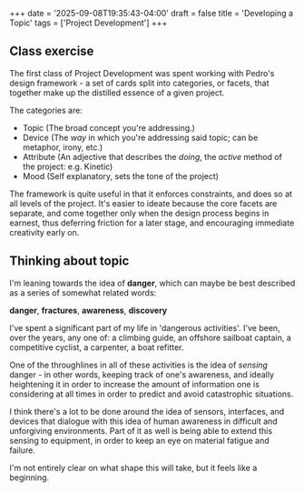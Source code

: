 +++
date = '2025-09-08T19:35:43-04:00'
draft = false
title = 'Developing a Topic'
tags = ['Project Development']
+++

## Class exercise

The first class of Project Development was spent working with Pedro's design framework - a set of cards split into categories, or facets, that together make up the distilled essence of a given project.

The categories are:
- Topic (The broad concept you're addressing.)
- Device (The *way* in which you're addressing said topic; can be metaphor, irony, etc.)
- Attribute (An adjective that describes the *doing*, the *active* method of the project: e.g. Kinetic)
- Mood (Self explanatory, sets the tone of the project)

The framework is quite useful in that it enforces constraints, and does so at all levels of the project. It's easier to ideate because the core facets are separate, and come together only when the design process begins in earnest, thus deferring friction for a later stage, and encouraging immediate creativity early on.

## Thinking about topic

I'm leaning towards the idea of **danger**, which can maybe be best described as a series of somewhat related words:

**danger**, **fractures**, **awareness**, **discovery**

I've spent a significant part of my life in 'dangerous activities'. I've been, over the years, any one of: a climbing guide, an offshore sailboat captain, a competitive cyclist, a carpenter, a boat refitter.

One of the throughlines in all of these activities is the idea of *sensing* danger - in other words, keeping track of one's awareness, and ideally heightening it in order to increase the amount of information one is considering at all times in order to predict and avoid catastrophic situations.

I think there's a lot to be done around the idea of sensors, interfaces, and devices that dialogue with this idea of human awareness in difficult and unforgiving environments. Part of it as well is being able to extend this sensing to equipment, in order to keep an eye on material fatigue and failure. 

I'm not entirely clear on what shape this will take, but it feels like a beginning.
